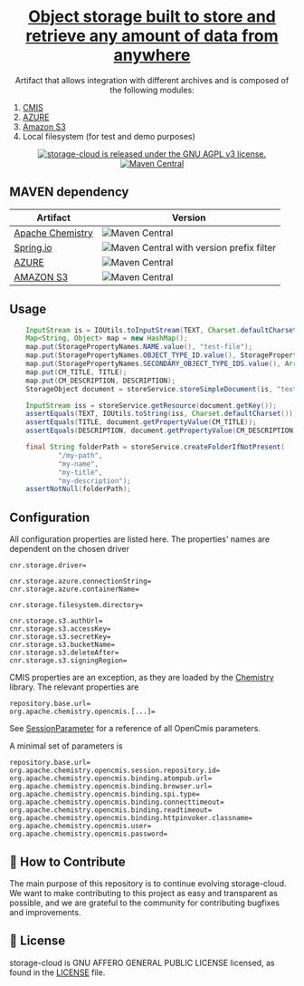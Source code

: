 <h1 align="center">
  <a href="https://github.com/consiglionazionaledellericerche/storage-cloud">
    Object storage built to store and retrieve any amount of data from anywhere
  </a>
</h1>
<p align="center">
  Artifact that allows integration with different archives and is composed of the following modules:
</p>  
<ol>
    <li><a href="https://en.wikipedia.org/wiki/Content_Management_Interoperability_Services">CMIS</a></li>
    <li><a href="https://azure.microsoft.com/en-us/services/storage/">AZURE</a></li>
    <li><a href="https://aws.amazon.com/s3/">Amazon S3</a></li>
    <li>Local filesystem (for test and demo purposes)</li>
</ol>
<p align="center">
  <a href="https://github.com/consiglionazionaledellericerche/storage-cloud/blob/master/LICENSE">
    <img src="https://img.shields.io/badge/License-AGPL%20v3-blue.svg" alt="storage-cloud is released under the GNU AGPL v3 license." />
  </a>
  <a href="https://mvnrepository.com/artifact/it.cnr.si.storage/storage-cloud">
    <img alt="Maven Central" src="https://img.shields.io/maven-central/v/it.cnr.si.storage/storage-cloud.svg?style=flat" alt="Current version on maven central.">
  </a>
</p>

## MAVEN dependency
|Artifact| Version |
|---|---|
|[Apache Chemistry](https://chemistry.apache.org/java/opencmis.html)| ![Maven Central](https://img.shields.io/maven-central/v/org.apache.chemistry.opencmis/chemistry-opencmis-client-impl.svg)|
|[Spring.io](https://spring.io/)| ![Maven Central with version prefix filter](https://img.shields.io/maven-central/v/org.springframework/spring-context/5.1.8.RELEASE.svg) |
|[AZURE](https://mvnrepository.com/artifact/com.microsoft.azure/azure-storage) | ![Maven Central](https://img.shields.io/maven-central/v/com.microsoft.azure/azure-storage/5.3.1.svg)|
|[AMAZON S3](https://mvnrepository.com/artifact/com.amazonaws/aws-java-sdk-s3) | ![Maven Central](https://img.shields.io/maven-central/v/com.amazonaws/aws-java-sdk-s3/1.11.84.svg)|

## Usage
```java
    InputStream is = IOUtils.toInputStream(TEXT, Charset.defaultCharset());
    Map<String, Object> map = new HashMap();
    map.put(StoragePropertyNames.NAME.value(), "test-file");
    map.put(StoragePropertyNames.OBJECT_TYPE_ID.value(), StoragePropertyNames.CMIS_DOCUMENT.value());
    map.put(StoragePropertyNames.SECONDARY_OBJECT_TYPE_IDS.value(), Arrays.asList(StoragePropertyNames.ASPECT_TITLED.value()));
    map.put(CM_TITLE, TITLE);
    map.put(CM_DESCRIPTION, DESCRIPTION);
    StorageObject document = storeService.storeSimpleDocument(is, "text/plain", "/", map);

    InputStream iss = storeService.getResource(document.getKey());
    assertEquals(TEXT, IOUtils.toString(iss, Charset.defaultCharset()));
    assertEquals(TITLE, document.getPropertyValue(CM_TITLE));
    assertEquals(DESCRIPTION, document.getPropertyValue(CM_DESCRIPTION));

    final String folderPath = storeService.createFolderIfNotPresent(
            "/my-path",
            "my-name",
            "my-title",
            "my-description");
    assertNotNull(folderPath);
```

## Configuration

All configuration properties are listed here. The properties' names are dependent on the chosen driver

```properties
cnr.storage.driver=

cnr.storage.azure.connectionString=
cnr.storage.azure.containerName=

cnr.storage.filesystem.directory=

cnr.storage.s3.authUrl=
cnr.storage.s3.accessKey=
cnr.storage.s3.secretKey=
cnr.storage.s3.bucketName=
cnr.storage.s3.deleteAfter=
cnr.storage.s3.signingRegion=
```

CMIS properties are an exception, as they are loaded by the [Chemistry](https://chemistry.apache.org/java/opencmis.html) library. The relevant properties are
```properties
repository.base.url=
org.apache.chemistry.opencmis.[...]=
``` 
See [SessionParameter](https://svn.apache.org/repos/asf/chemistry/opencmis/trunk/chemistry-opencmis-commons/chemistry-opencmis-commons-api/src/main/java/org/apache/chemistry/opencmis/commons/SessionParameter.java) for a reference of all OpenCmis parameters.

A minimal set of parameters is
```properties
repository.base.url=
org.apache.chemistry.opencmis.session.repository.id=
org.apache.chemistry.opencmis.binding.atompub.url=
org.apache.chemistry.opencmis.binding.browser.url=
org.apache.chemistry.opencmis.binding.spi.type=
org.apache.chemistry.opencmis.binding.connecttimeout=
org.apache.chemistry.opencmis.binding.readtimeout=
org.apache.chemistry.opencmis.binding.httpinvoker.classname=
org.apache.chemistry.opencmis.user=
org.apache.chemistry.opencmis.password=
```

## 👏 How to Contribute

The main purpose of this repository is to continue evolving storage-cloud. We want to make contributing to this project as easy and transparent as possible, and we are grateful to the community for contributing bugfixes and improvements.

## 📄 License

storage-cloud is GNU AFFERO GENERAL PUBLIC LICENSE licensed, as found in the [LICENSE][l] file.

[l]: https://github.com/consiglionazionaledellericerche/storage-cloud/blob/master/LICENSE